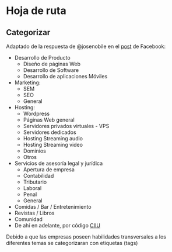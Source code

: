 # Hoja de ruta

## Categorizar

Adaptado de la respuesta de @josenobile en el [post](https://www.facebook.com/groups/startupco/permalink/1359283507442442/) de Facebook:

- Desarrollo de Producto
  - Diseño de páginas Web
  - Desarrollo de Software
  - Desarrollo de aplicaciones Móviles
- Marketing:
  - SEM
  - SEO
  - General
- Hosting:
  - Wordpress
  - Páginas Web general
  - Servidores privados virtuales - VPS
  - Servidores dedicados
  - Hosting Streaming audio
  - Hosting Streaming video
  - Dominios
  - Otros
- Servicios de asesoría legal y jurídica
  - Apertura de empresa
  - Contabilidad
  - Tributario
  - Laboral
  - Penal
  - General
- Comidas / Bar / Entretenimiento
- Revistas / Libros
- Comunidad
- De ahí en adelante, por código [CIIU](http://www.alcaldiabogota.gov.co/sisjur/normas/Norma1.jsp?i=50602)

Debido a que las empresas poseen habilidades transversales a los diferentes temas se categorizaran con etiquetas (tags)
